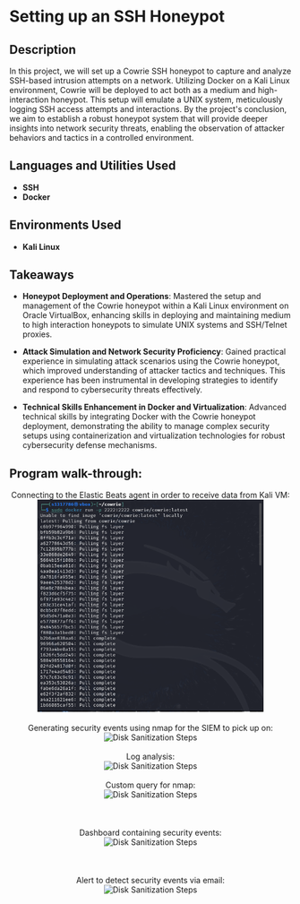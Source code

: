 <h1>Setting up an SSH Honeypot</h1>


<h2>Description</h2>
In this project, we will set up a Cowrie SSH honeypot to capture and analyze SSH-based intrusion attempts on a network. Utilizing Docker on a Kali Linux environment, Cowrie will be deployed to act both as a medium and high-interaction honeypot. This setup will emulate a UNIX system, meticulously logging SSH access attempts and interactions. By the project's conclusion, we aim to establish a robust honeypot system that will provide deeper insights into network security threats, enabling the observation of attacker behaviors and tactics in a controlled environment.<br />


<h2>Languages and Utilities Used</h2>


- <b>SSH</b>
- <b>Docker</b>

<h2>Environments Used </h2>

- <b>Kali Linux</b> 

<h2>Takeaways</h2>

- <b>Honeypot Deployment and Operations</b>: Mastered the setup and management of the Cowrie honeypot within a Kali Linux environment on Oracle VirtualBox, enhancing skills in deploying and maintaining medium to high interaction honeypots to simulate UNIX systems and SSH/Telnet proxies.


- <b>Attack Simulation and Network Security Proficiency</b>: Gained practical experience in simulating attack scenarios using the Cowrie honeypot, which improved understanding of attacker tactics and techniques. This experience has been instrumental in developing strategies to identify and respond to cybersecurity threats effectively.

- <b>Technical Skills Enhancement in Docker and Virtualization</b>: Advanced technical skills by integrating Docker with the Cowrie honeypot deployment, demonstrating the ability to manage complex security setups using containerization and virtualization technologies for robust cybersecurity defense mechanisms.


<h2>Program walk-through:</h2>

<p align="center">
Connecting to the Elastic Beats agent in order to receive data from Kali VM: <br/>
<img src="honeypot initialization 1.PNG" height="80%" width="80%" alt="Disk Sanitization Steps"/>
<br />
<br />
Generating security events using nmap for the SIEM to pick up on:  <br/>
<img src="Generating Security Events on Kali.PNG" height="80%" width="80%" alt="Disk Sanitization Steps"/>
<br />
<br />
Log analysis: <br/>
<img src="Log Analysis.PNG" height="80%" width="80%" alt="Disk Sanitization Steps"/>
<br />
<br />
Custom query for nmap: <br/>
<img src="Custom Query.PNG" height="80%" width="80%" alt="Disk Sanitization Steps"/>
<br />
<br />

<br />
<br />
Dashboard containing security events:  <br/>
<img src="Dashboard.PNG" height="80%" width="80%" alt="Disk Sanitization Steps"/>
<br />
<br />


<br />
<br />
Alert to detect security events via email:  <br/>
<img src="Email Alert Setup.PNG" height="80%" width="80%" alt="Disk Sanitization Steps"/>
<br />
<br /> 
</p>

<!--
 ```diff
- text in red
+ text in green
! text in orange
# text in gray
@@ text in purple (and bold)@@
```
--!>

